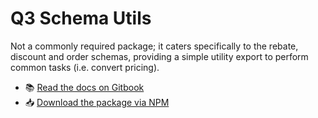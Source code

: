 <h1>Q3 Schema Utils</h1>
<p>Not a commonly required package; it caters specifically to the rebate, discount and order schemas, providing a simple utility export to perform common tasks (i.e. convert pricing).</p>
<ul>
<li>📚 <a href="https://3merge.gitbook.io/q3/schema/utils">Read the docs on Gitbook</a></li>
<li>📥 <a href="https://www.npmjs.com/package/q3-schema-utils">Download the package via NPM</a></li>
</ul>

